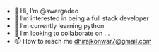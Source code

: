 - 👋 Hi, I’m @swargadeo
- 👀 I’m interested in being a full stack developer
- 🌱 I’m currently learning python
- 💞️ I’m looking to collaborate on ...
- 📫 How to reach me dhirajkonwar7@gmail.com

<!---
swargadeo/swargadeo is a ✨ special ✨ repository because its `README.md` (this file) appears on your GitHub profile.
You can click the Preview link to take a look at your changes.
--->

